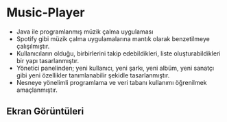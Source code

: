 # Music-Player
- Java ile programlanmış müzik çalma uygulaması
- Spotify gibi müzik çalma uygulamalarına mantık olarak benzetilmeye çalışılmıştır.
- Kullanıcıların olduğu, birbirlerini takip edebildikleri, liste oluşturabildikleri bir yapı tasarlanmıştır.
- Yönetici panelinden; yeni kullanıcı, yeni şarkı, yeni albüm, yeni sanatçı gibi yeni özellikler tanımlanabilir şekidle tasarlanmıştır.
- Nesneye yönelimli programlama ve veri tabanı kullanımı öğrenilmek amaçlanmıştır.

## Ekran Görüntüleri
